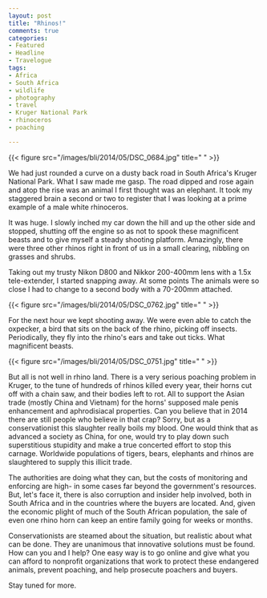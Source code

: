 ```yaml
---
layout: post
title: "Rhinos!"
comments: true
categories:
- Featured
- Headline
- Travelogue
tags:
- Africa
- South Africa
- wildlife
- photography
- travel
- Kruger National Park
- rhinoceros
- poaching

---
```


{{< figure src="/images/bli/2014/05/DSC_0684.jpg" title="  " >}}

We had just rounded a curve on a dusty back road in South Africa's Kruger National Park. What I saw made me gasp. The road dipped and rose again and atop the rise was an animal I first thought was an elephant. It took my staggered brain a second or two to register that I was looking at a prime example of a male white rhinoceros.

<!--more-->

It was huge. I slowly inched my car down the hill and up the other side and stopped, shutting off the engine so as not to spook these magnificent beasts and to give myself a steady shooting platform. Amazingly, there were three other rhinos right in front of us in a small clearing, nibbling on grasses and shrubs. 

Taking out my trusty Nikon D800 and Nikkor 200-400mm lens with a 1.5x tele-extender, I started snapping away. At some points The animals were so close I had to change to a second body with a 70-200mm attached. 

{{< figure src="/images/bli/2014/05/DSC_0762.jpg" title="  " >}}

For the next hour we kept shooting away. We were even able to catch the oxpecker, a bird that sits on the back of the rhino, picking off insects. Periodically, they fly into the rhino's ears and take out ticks. What magnificent beasts. 

{{< figure src="/images/bli/2014/05/DSC_0751.jpg" title="  " >}}

But all is not well in rhino land. There is a very serious poaching problem in Kruger, to the tune of hundreds of rhinos killed every year, their horns cut off with a chain saw, and their bodies left to rot. All to support the Asian trade (mostly China and Vietnam) for the horns' supposed male penis enhancement and aphrodisiacal properties. Can you believe that in 2014 there are still people who believe in that crap? Sorry, but as a conservationist this slaughter really boils my blood. One would think that as advanced a society as China, for one, would try to play down such superstitious stupidity and make a true concerted effort to stop this carnage. Worldwide populations of tigers, bears, elephants and rhinos are slaughtered to supply this illicit trade. 

The authorities are doing what they can, but the costs of monitoring and enforcing are high- in some cases far beyond the government's resources. But, let's face it, there is also corruption and insider help involved, both in South Africa and in the countries where the buyers are located. And, given the economic plight of much of the South African population, the sale of even one rhino horn can keep an entire family going for weeks or months. 

Conservationists are steamed about the situation, but realistic about what can be done. They are unanimous that innovative solutions must be found. How can you and I help? One easy way is to go online and give what you can afford to nonprofit organizations that work to  protect these endangered animals, prevent poaching, and help prosecute poachers and buyers. 

Stay tuned for more. 


